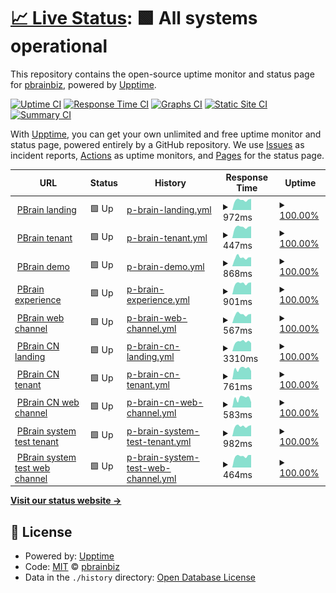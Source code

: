# [📈 Live Status](https://pbrainbiz.github.io/upptime): <!--live status--> **🟩 All systems operational**

This repository contains the open-source uptime monitor and status page for [pbrainbiz](https://pbrainbiz.github.io/upptime), powered by [Upptime](https://github.com/upptime/upptime).

[![Uptime CI](https://github.com/pbrainbiz/upptime/workflows/Uptime%20CI/badge.svg)](https://github.com/pbrainbiz/upptime/actions?query=workflow%3A%22Uptime+CI%22)
[![Response Time CI](https://github.com/pbrainbiz/upptime/workflows/Response%20Time%20CI/badge.svg)](https://github.com/pbrainbiz/upptime/actions?query=workflow%3A%22Response+Time+CI%22)
[![Graphs CI](https://github.com/pbrainbiz/upptime/workflows/Graphs%20CI/badge.svg)](https://github.com/pbrainbiz/upptime/actions?query=workflow%3A%22Graphs+CI%22)
[![Static Site CI](https://github.com/pbrainbiz/upptime/workflows/Static%20Site%20CI/badge.svg)](https://github.com/pbrainbiz/upptime/actions?query=workflow%3A%22Static+Site+CI%22)
[![Summary CI](https://github.com/pbrainbiz/upptime/workflows/Summary%20CI/badge.svg)](https://github.com/pbrainbiz/upptime/actions?query=workflow%3A%22Summary+CI%22)

With [Upptime](https://upptime.js.org), you can get your own unlimited and free uptime monitor and status page, powered entirely by a GitHub repository. We use [Issues](https://github.com/pbrainbiz/upptime/issues) as incident reports, [Actions](https://github.com/pbrainbiz/upptime/actions) as uptime monitors, and [Pages](https://pbrainbiz.github.io/upptime) for the status page.

<!--start: status pages-->
<!-- This summary is generated by Upptime (https://github.com/upptime/upptime) -->
<!-- Do not edit this manually, your changes will be overwritten -->
<!-- prettier-ignore -->
| URL | Status | History | Response Time | Uptime |
| --- | ------ | ------- | ------------- | ------ |
| <img alt="" src="https://icons.duckduckgo.com/ip3/www.pbrain.biz.ico" height="13"> [PBrain landing](https://www.pbrain.biz) | 🟩 Up | [p-brain-landing.yml](https://github.com/pbrainbiz/upptime/commits/HEAD/history/p-brain-landing.yml) | <details><summary><img alt="Response time graph" src="./graphs/p-brain-landing/response-time-week.png" height="20"> 972ms</summary><br><a href="https://pbrainbiz.github.io/upptime/history/p-brain-landing"><img alt="Response time 998" src="https://img.shields.io/endpoint?url=https%3A%2F%2Fraw.githubusercontent.com%2Fpbrainbiz%2Fupptime%2FHEAD%2Fapi%2Fp-brain-landing%2Fresponse-time.json"></a><br><a href="https://pbrainbiz.github.io/upptime/history/p-brain-landing"><img alt="24-hour response time 1025" src="https://img.shields.io/endpoint?url=https%3A%2F%2Fraw.githubusercontent.com%2Fpbrainbiz%2Fupptime%2FHEAD%2Fapi%2Fp-brain-landing%2Fresponse-time-day.json"></a><br><a href="https://pbrainbiz.github.io/upptime/history/p-brain-landing"><img alt="7-day response time 972" src="https://img.shields.io/endpoint?url=https%3A%2F%2Fraw.githubusercontent.com%2Fpbrainbiz%2Fupptime%2FHEAD%2Fapi%2Fp-brain-landing%2Fresponse-time-week.json"></a><br><a href="https://pbrainbiz.github.io/upptime/history/p-brain-landing"><img alt="30-day response time 1008" src="https://img.shields.io/endpoint?url=https%3A%2F%2Fraw.githubusercontent.com%2Fpbrainbiz%2Fupptime%2FHEAD%2Fapi%2Fp-brain-landing%2Fresponse-time-month.json"></a><br><a href="https://pbrainbiz.github.io/upptime/history/p-brain-landing"><img alt="1-year response time 992" src="https://img.shields.io/endpoint?url=https%3A%2F%2Fraw.githubusercontent.com%2Fpbrainbiz%2Fupptime%2FHEAD%2Fapi%2Fp-brain-landing%2Fresponse-time-year.json"></a></details> | <details><summary><a href="https://pbrainbiz.github.io/upptime/history/p-brain-landing">100.00%</a></summary><a href="https://pbrainbiz.github.io/upptime/history/p-brain-landing"><img alt="All-time uptime 100.00%" src="https://img.shields.io/endpoint?url=https%3A%2F%2Fraw.githubusercontent.com%2Fpbrainbiz%2Fupptime%2FHEAD%2Fapi%2Fp-brain-landing%2Fuptime.json"></a><br><a href="https://pbrainbiz.github.io/upptime/history/p-brain-landing"><img alt="24-hour uptime 100.00%" src="https://img.shields.io/endpoint?url=https%3A%2F%2Fraw.githubusercontent.com%2Fpbrainbiz%2Fupptime%2FHEAD%2Fapi%2Fp-brain-landing%2Fuptime-day.json"></a><br><a href="https://pbrainbiz.github.io/upptime/history/p-brain-landing"><img alt="7-day uptime 100.00%" src="https://img.shields.io/endpoint?url=https%3A%2F%2Fraw.githubusercontent.com%2Fpbrainbiz%2Fupptime%2FHEAD%2Fapi%2Fp-brain-landing%2Fuptime-week.json"></a><br><a href="https://pbrainbiz.github.io/upptime/history/p-brain-landing"><img alt="30-day uptime 100.00%" src="https://img.shields.io/endpoint?url=https%3A%2F%2Fraw.githubusercontent.com%2Fpbrainbiz%2Fupptime%2FHEAD%2Fapi%2Fp-brain-landing%2Fuptime-month.json"></a><br><a href="https://pbrainbiz.github.io/upptime/history/p-brain-landing"><img alt="1-year uptime 100.00%" src="https://img.shields.io/endpoint?url=https%3A%2F%2Fraw.githubusercontent.com%2Fpbrainbiz%2Fupptime%2FHEAD%2Fapi%2Fp-brain-landing%2Fuptime-year.json"></a></details>
| <img alt="" src="https://icons.duckduckgo.com/ip3/www.pbrain.biz.ico" height="13"> [PBrain tenant](https://www.pbrain.biz/pbrain) | 🟩 Up | [p-brain-tenant.yml](https://github.com/pbrainbiz/upptime/commits/HEAD/history/p-brain-tenant.yml) | <details><summary><img alt="Response time graph" src="./graphs/p-brain-tenant/response-time-week.png" height="20"> 447ms</summary><br><a href="https://pbrainbiz.github.io/upptime/history/p-brain-tenant"><img alt="Response time 478" src="https://img.shields.io/endpoint?url=https%3A%2F%2Fraw.githubusercontent.com%2Fpbrainbiz%2Fupptime%2FHEAD%2Fapi%2Fp-brain-tenant%2Fresponse-time.json"></a><br><a href="https://pbrainbiz.github.io/upptime/history/p-brain-tenant"><img alt="24-hour response time 460" src="https://img.shields.io/endpoint?url=https%3A%2F%2Fraw.githubusercontent.com%2Fpbrainbiz%2Fupptime%2FHEAD%2Fapi%2Fp-brain-tenant%2Fresponse-time-day.json"></a><br><a href="https://pbrainbiz.github.io/upptime/history/p-brain-tenant"><img alt="7-day response time 447" src="https://img.shields.io/endpoint?url=https%3A%2F%2Fraw.githubusercontent.com%2Fpbrainbiz%2Fupptime%2FHEAD%2Fapi%2Fp-brain-tenant%2Fresponse-time-week.json"></a><br><a href="https://pbrainbiz.github.io/upptime/history/p-brain-tenant"><img alt="30-day response time 444" src="https://img.shields.io/endpoint?url=https%3A%2F%2Fraw.githubusercontent.com%2Fpbrainbiz%2Fupptime%2FHEAD%2Fapi%2Fp-brain-tenant%2Fresponse-time-month.json"></a><br><a href="https://pbrainbiz.github.io/upptime/history/p-brain-tenant"><img alt="1-year response time 479" src="https://img.shields.io/endpoint?url=https%3A%2F%2Fraw.githubusercontent.com%2Fpbrainbiz%2Fupptime%2FHEAD%2Fapi%2Fp-brain-tenant%2Fresponse-time-year.json"></a></details> | <details><summary><a href="https://pbrainbiz.github.io/upptime/history/p-brain-tenant">100.00%</a></summary><a href="https://pbrainbiz.github.io/upptime/history/p-brain-tenant"><img alt="All-time uptime 99.99%" src="https://img.shields.io/endpoint?url=https%3A%2F%2Fraw.githubusercontent.com%2Fpbrainbiz%2Fupptime%2FHEAD%2Fapi%2Fp-brain-tenant%2Fuptime.json"></a><br><a href="https://pbrainbiz.github.io/upptime/history/p-brain-tenant"><img alt="24-hour uptime 100.00%" src="https://img.shields.io/endpoint?url=https%3A%2F%2Fraw.githubusercontent.com%2Fpbrainbiz%2Fupptime%2FHEAD%2Fapi%2Fp-brain-tenant%2Fuptime-day.json"></a><br><a href="https://pbrainbiz.github.io/upptime/history/p-brain-tenant"><img alt="7-day uptime 100.00%" src="https://img.shields.io/endpoint?url=https%3A%2F%2Fraw.githubusercontent.com%2Fpbrainbiz%2Fupptime%2FHEAD%2Fapi%2Fp-brain-tenant%2Fuptime-week.json"></a><br><a href="https://pbrainbiz.github.io/upptime/history/p-brain-tenant"><img alt="30-day uptime 100.00%" src="https://img.shields.io/endpoint?url=https%3A%2F%2Fraw.githubusercontent.com%2Fpbrainbiz%2Fupptime%2FHEAD%2Fapi%2Fp-brain-tenant%2Fuptime-month.json"></a><br><a href="https://pbrainbiz.github.io/upptime/history/p-brain-tenant"><img alt="1-year uptime 99.99%" src="https://img.shields.io/endpoint?url=https%3A%2F%2Fraw.githubusercontent.com%2Fpbrainbiz%2Fupptime%2FHEAD%2Fapi%2Fp-brain-tenant%2Fuptime-year.json"></a></details>
| <img alt="" src="https://icons.duckduckgo.com/ip3/demo.pbrain.biz.ico" height="13"> [PBrain demo](https://demo.pbrain.biz) | 🟩 Up | [p-brain-demo.yml](https://github.com/pbrainbiz/upptime/commits/HEAD/history/p-brain-demo.yml) | <details><summary><img alt="Response time graph" src="./graphs/p-brain-demo/response-time-week.png" height="20"> 868ms</summary><br><a href="https://pbrainbiz.github.io/upptime/history/p-brain-demo"><img alt="Response time 764" src="https://img.shields.io/endpoint?url=https%3A%2F%2Fraw.githubusercontent.com%2Fpbrainbiz%2Fupptime%2FHEAD%2Fapi%2Fp-brain-demo%2Fresponse-time.json"></a><br><a href="https://pbrainbiz.github.io/upptime/history/p-brain-demo"><img alt="24-hour response time 1026" src="https://img.shields.io/endpoint?url=https%3A%2F%2Fraw.githubusercontent.com%2Fpbrainbiz%2Fupptime%2FHEAD%2Fapi%2Fp-brain-demo%2Fresponse-time-day.json"></a><br><a href="https://pbrainbiz.github.io/upptime/history/p-brain-demo"><img alt="7-day response time 868" src="https://img.shields.io/endpoint?url=https%3A%2F%2Fraw.githubusercontent.com%2Fpbrainbiz%2Fupptime%2FHEAD%2Fapi%2Fp-brain-demo%2Fresponse-time-week.json"></a><br><a href="https://pbrainbiz.github.io/upptime/history/p-brain-demo"><img alt="30-day response time 801" src="https://img.shields.io/endpoint?url=https%3A%2F%2Fraw.githubusercontent.com%2Fpbrainbiz%2Fupptime%2FHEAD%2Fapi%2Fp-brain-demo%2Fresponse-time-month.json"></a><br><a href="https://pbrainbiz.github.io/upptime/history/p-brain-demo"><img alt="1-year response time 764" src="https://img.shields.io/endpoint?url=https%3A%2F%2Fraw.githubusercontent.com%2Fpbrainbiz%2Fupptime%2FHEAD%2Fapi%2Fp-brain-demo%2Fresponse-time-year.json"></a></details> | <details><summary><a href="https://pbrainbiz.github.io/upptime/history/p-brain-demo">100.00%</a></summary><a href="https://pbrainbiz.github.io/upptime/history/p-brain-demo"><img alt="All-time uptime 100.00%" src="https://img.shields.io/endpoint?url=https%3A%2F%2Fraw.githubusercontent.com%2Fpbrainbiz%2Fupptime%2FHEAD%2Fapi%2Fp-brain-demo%2Fuptime.json"></a><br><a href="https://pbrainbiz.github.io/upptime/history/p-brain-demo"><img alt="24-hour uptime 100.00%" src="https://img.shields.io/endpoint?url=https%3A%2F%2Fraw.githubusercontent.com%2Fpbrainbiz%2Fupptime%2FHEAD%2Fapi%2Fp-brain-demo%2Fuptime-day.json"></a><br><a href="https://pbrainbiz.github.io/upptime/history/p-brain-demo"><img alt="7-day uptime 100.00%" src="https://img.shields.io/endpoint?url=https%3A%2F%2Fraw.githubusercontent.com%2Fpbrainbiz%2Fupptime%2FHEAD%2Fapi%2Fp-brain-demo%2Fuptime-week.json"></a><br><a href="https://pbrainbiz.github.io/upptime/history/p-brain-demo"><img alt="30-day uptime 100.00%" src="https://img.shields.io/endpoint?url=https%3A%2F%2Fraw.githubusercontent.com%2Fpbrainbiz%2Fupptime%2FHEAD%2Fapi%2Fp-brain-demo%2Fuptime-month.json"></a><br><a href="https://pbrainbiz.github.io/upptime/history/p-brain-demo"><img alt="1-year uptime 100.00%" src="https://img.shields.io/endpoint?url=https%3A%2F%2Fraw.githubusercontent.com%2Fpbrainbiz%2Fupptime%2FHEAD%2Fapi%2Fp-brain-demo%2Fuptime-year.json"></a></details>
| <img alt="" src="https://icons.duckduckgo.com/ip3/experience.pbrain.biz.ico" height="13"> [PBrain experience](https://experience.pbrain.biz/panasonic/na-s106fr1bs) | 🟩 Up | [p-brain-experience.yml](https://github.com/pbrainbiz/upptime/commits/HEAD/history/p-brain-experience.yml) | <details><summary><img alt="Response time graph" src="./graphs/p-brain-experience/response-time-week.png" height="20"> 901ms</summary><br><a href="https://pbrainbiz.github.io/upptime/history/p-brain-experience"><img alt="Response time 877" src="https://img.shields.io/endpoint?url=https%3A%2F%2Fraw.githubusercontent.com%2Fpbrainbiz%2Fupptime%2FHEAD%2Fapi%2Fp-brain-experience%2Fresponse-time.json"></a><br><a href="https://pbrainbiz.github.io/upptime/history/p-brain-experience"><img alt="24-hour response time 942" src="https://img.shields.io/endpoint?url=https%3A%2F%2Fraw.githubusercontent.com%2Fpbrainbiz%2Fupptime%2FHEAD%2Fapi%2Fp-brain-experience%2Fresponse-time-day.json"></a><br><a href="https://pbrainbiz.github.io/upptime/history/p-brain-experience"><img alt="7-day response time 901" src="https://img.shields.io/endpoint?url=https%3A%2F%2Fraw.githubusercontent.com%2Fpbrainbiz%2Fupptime%2FHEAD%2Fapi%2Fp-brain-experience%2Fresponse-time-week.json"></a><br><a href="https://pbrainbiz.github.io/upptime/history/p-brain-experience"><img alt="30-day response time 895" src="https://img.shields.io/endpoint?url=https%3A%2F%2Fraw.githubusercontent.com%2Fpbrainbiz%2Fupptime%2FHEAD%2Fapi%2Fp-brain-experience%2Fresponse-time-month.json"></a><br><a href="https://pbrainbiz.github.io/upptime/history/p-brain-experience"><img alt="1-year response time 877" src="https://img.shields.io/endpoint?url=https%3A%2F%2Fraw.githubusercontent.com%2Fpbrainbiz%2Fupptime%2FHEAD%2Fapi%2Fp-brain-experience%2Fresponse-time-year.json"></a></details> | <details><summary><a href="https://pbrainbiz.github.io/upptime/history/p-brain-experience">100.00%</a></summary><a href="https://pbrainbiz.github.io/upptime/history/p-brain-experience"><img alt="All-time uptime 100.00%" src="https://img.shields.io/endpoint?url=https%3A%2F%2Fraw.githubusercontent.com%2Fpbrainbiz%2Fupptime%2FHEAD%2Fapi%2Fp-brain-experience%2Fuptime.json"></a><br><a href="https://pbrainbiz.github.io/upptime/history/p-brain-experience"><img alt="24-hour uptime 100.00%" src="https://img.shields.io/endpoint?url=https%3A%2F%2Fraw.githubusercontent.com%2Fpbrainbiz%2Fupptime%2FHEAD%2Fapi%2Fp-brain-experience%2Fuptime-day.json"></a><br><a href="https://pbrainbiz.github.io/upptime/history/p-brain-experience"><img alt="7-day uptime 100.00%" src="https://img.shields.io/endpoint?url=https%3A%2F%2Fraw.githubusercontent.com%2Fpbrainbiz%2Fupptime%2FHEAD%2Fapi%2Fp-brain-experience%2Fuptime-week.json"></a><br><a href="https://pbrainbiz.github.io/upptime/history/p-brain-experience"><img alt="30-day uptime 100.00%" src="https://img.shields.io/endpoint?url=https%3A%2F%2Fraw.githubusercontent.com%2Fpbrainbiz%2Fupptime%2FHEAD%2Fapi%2Fp-brain-experience%2Fuptime-month.json"></a><br><a href="https://pbrainbiz.github.io/upptime/history/p-brain-experience"><img alt="1-year uptime 100.00%" src="https://img.shields.io/endpoint?url=https%3A%2F%2Fraw.githubusercontent.com%2Fpbrainbiz%2Fupptime%2FHEAD%2Fapi%2Fp-brain-experience%2Fuptime-year.json"></a></details>
| <img alt="" src="https://icons.duckduckgo.com/ip3/www.pbrain.biz.ico" height="13"> [PBrain web channel](https://www.pbrain.biz/chatbot/channelweb?id=52-107&index=0) | 🟩 Up | [p-brain-web-channel.yml](https://github.com/pbrainbiz/upptime/commits/HEAD/history/p-brain-web-channel.yml) | <details><summary><img alt="Response time graph" src="./graphs/p-brain-web-channel/response-time-week.png" height="20"> 567ms</summary><br><a href="https://pbrainbiz.github.io/upptime/history/p-brain-web-channel"><img alt="Response time 546" src="https://img.shields.io/endpoint?url=https%3A%2F%2Fraw.githubusercontent.com%2Fpbrainbiz%2Fupptime%2FHEAD%2Fapi%2Fp-brain-web-channel%2Fresponse-time.json"></a><br><a href="https://pbrainbiz.github.io/upptime/history/p-brain-web-channel"><img alt="24-hour response time 574" src="https://img.shields.io/endpoint?url=https%3A%2F%2Fraw.githubusercontent.com%2Fpbrainbiz%2Fupptime%2FHEAD%2Fapi%2Fp-brain-web-channel%2Fresponse-time-day.json"></a><br><a href="https://pbrainbiz.github.io/upptime/history/p-brain-web-channel"><img alt="7-day response time 567" src="https://img.shields.io/endpoint?url=https%3A%2F%2Fraw.githubusercontent.com%2Fpbrainbiz%2Fupptime%2FHEAD%2Fapi%2Fp-brain-web-channel%2Fresponse-time-week.json"></a><br><a href="https://pbrainbiz.github.io/upptime/history/p-brain-web-channel"><img alt="30-day response time 550" src="https://img.shields.io/endpoint?url=https%3A%2F%2Fraw.githubusercontent.com%2Fpbrainbiz%2Fupptime%2FHEAD%2Fapi%2Fp-brain-web-channel%2Fresponse-time-month.json"></a><br><a href="https://pbrainbiz.github.io/upptime/history/p-brain-web-channel"><img alt="1-year response time 546" src="https://img.shields.io/endpoint?url=https%3A%2F%2Fraw.githubusercontent.com%2Fpbrainbiz%2Fupptime%2FHEAD%2Fapi%2Fp-brain-web-channel%2Fresponse-time-year.json"></a></details> | <details><summary><a href="https://pbrainbiz.github.io/upptime/history/p-brain-web-channel">100.00%</a></summary><a href="https://pbrainbiz.github.io/upptime/history/p-brain-web-channel"><img alt="All-time uptime 99.99%" src="https://img.shields.io/endpoint?url=https%3A%2F%2Fraw.githubusercontent.com%2Fpbrainbiz%2Fupptime%2FHEAD%2Fapi%2Fp-brain-web-channel%2Fuptime.json"></a><br><a href="https://pbrainbiz.github.io/upptime/history/p-brain-web-channel"><img alt="24-hour uptime 100.00%" src="https://img.shields.io/endpoint?url=https%3A%2F%2Fraw.githubusercontent.com%2Fpbrainbiz%2Fupptime%2FHEAD%2Fapi%2Fp-brain-web-channel%2Fuptime-day.json"></a><br><a href="https://pbrainbiz.github.io/upptime/history/p-brain-web-channel"><img alt="7-day uptime 100.00%" src="https://img.shields.io/endpoint?url=https%3A%2F%2Fraw.githubusercontent.com%2Fpbrainbiz%2Fupptime%2FHEAD%2Fapi%2Fp-brain-web-channel%2Fuptime-week.json"></a><br><a href="https://pbrainbiz.github.io/upptime/history/p-brain-web-channel"><img alt="30-day uptime 100.00%" src="https://img.shields.io/endpoint?url=https%3A%2F%2Fraw.githubusercontent.com%2Fpbrainbiz%2Fupptime%2FHEAD%2Fapi%2Fp-brain-web-channel%2Fuptime-month.json"></a><br><a href="https://pbrainbiz.github.io/upptime/history/p-brain-web-channel"><img alt="1-year uptime 99.99%" src="https://img.shields.io/endpoint?url=https%3A%2F%2Fraw.githubusercontent.com%2Fpbrainbiz%2Fupptime%2FHEAD%2Fapi%2Fp-brain-web-channel%2Fuptime-year.json"></a></details>
| <img alt="" src="https://icons.duckduckgo.com/ip3/www.pbraindemo.cn.ico" height="13"> [PBrain CN landing](https://www.pbraindemo.cn) | 🟩 Up | [p-brain-cn-landing.yml](https://github.com/pbrainbiz/upptime/commits/HEAD/history/p-brain-cn-landing.yml) | <details><summary><img alt="Response time graph" src="./graphs/p-brain-cn-landing/response-time-week.png" height="20"> 3310ms</summary><br><a href="https://pbrainbiz.github.io/upptime/history/p-brain-cn-landing"><img alt="Response time 3116" src="https://img.shields.io/endpoint?url=https%3A%2F%2Fraw.githubusercontent.com%2Fpbrainbiz%2Fupptime%2FHEAD%2Fapi%2Fp-brain-cn-landing%2Fresponse-time.json"></a><br><a href="https://pbrainbiz.github.io/upptime/history/p-brain-cn-landing"><img alt="24-hour response time 4707" src="https://img.shields.io/endpoint?url=https%3A%2F%2Fraw.githubusercontent.com%2Fpbrainbiz%2Fupptime%2FHEAD%2Fapi%2Fp-brain-cn-landing%2Fresponse-time-day.json"></a><br><a href="https://pbrainbiz.github.io/upptime/history/p-brain-cn-landing"><img alt="7-day response time 3310" src="https://img.shields.io/endpoint?url=https%3A%2F%2Fraw.githubusercontent.com%2Fpbrainbiz%2Fupptime%2FHEAD%2Fapi%2Fp-brain-cn-landing%2Fresponse-time-week.json"></a><br><a href="https://pbrainbiz.github.io/upptime/history/p-brain-cn-landing"><img alt="30-day response time 3626" src="https://img.shields.io/endpoint?url=https%3A%2F%2Fraw.githubusercontent.com%2Fpbrainbiz%2Fupptime%2FHEAD%2Fapi%2Fp-brain-cn-landing%2Fresponse-time-month.json"></a><br><a href="https://pbrainbiz.github.io/upptime/history/p-brain-cn-landing"><img alt="1-year response time 3150" src="https://img.shields.io/endpoint?url=https%3A%2F%2Fraw.githubusercontent.com%2Fpbrainbiz%2Fupptime%2FHEAD%2Fapi%2Fp-brain-cn-landing%2Fresponse-time-year.json"></a></details> | <details><summary><a href="https://pbrainbiz.github.io/upptime/history/p-brain-cn-landing">100.00%</a></summary><a href="https://pbrainbiz.github.io/upptime/history/p-brain-cn-landing"><img alt="All-time uptime 99.98%" src="https://img.shields.io/endpoint?url=https%3A%2F%2Fraw.githubusercontent.com%2Fpbrainbiz%2Fupptime%2FHEAD%2Fapi%2Fp-brain-cn-landing%2Fuptime.json"></a><br><a href="https://pbrainbiz.github.io/upptime/history/p-brain-cn-landing"><img alt="24-hour uptime 100.00%" src="https://img.shields.io/endpoint?url=https%3A%2F%2Fraw.githubusercontent.com%2Fpbrainbiz%2Fupptime%2FHEAD%2Fapi%2Fp-brain-cn-landing%2Fuptime-day.json"></a><br><a href="https://pbrainbiz.github.io/upptime/history/p-brain-cn-landing"><img alt="7-day uptime 100.00%" src="https://img.shields.io/endpoint?url=https%3A%2F%2Fraw.githubusercontent.com%2Fpbrainbiz%2Fupptime%2FHEAD%2Fapi%2Fp-brain-cn-landing%2Fuptime-week.json"></a><br><a href="https://pbrainbiz.github.io/upptime/history/p-brain-cn-landing"><img alt="30-day uptime 100.00%" src="https://img.shields.io/endpoint?url=https%3A%2F%2Fraw.githubusercontent.com%2Fpbrainbiz%2Fupptime%2FHEAD%2Fapi%2Fp-brain-cn-landing%2Fuptime-month.json"></a><br><a href="https://pbrainbiz.github.io/upptime/history/p-brain-cn-landing"><img alt="1-year uptime 99.98%" src="https://img.shields.io/endpoint?url=https%3A%2F%2Fraw.githubusercontent.com%2Fpbrainbiz%2Fupptime%2FHEAD%2Fapi%2Fp-brain-cn-landing%2Fuptime-year.json"></a></details>
| <img alt="" src="https://icons.duckduckgo.com/ip3/www.pbraindemo.cn.ico" height="13"> [PBrain CN tenant](https://www.pbraindemo.cn/xiaomi-airpurifier) | 🟩 Up | [p-brain-cn-tenant.yml](https://github.com/pbrainbiz/upptime/commits/HEAD/history/p-brain-cn-tenant.yml) | <details><summary><img alt="Response time graph" src="./graphs/p-brain-cn-tenant/response-time-week.png" height="20"> 761ms</summary><br><a href="https://pbrainbiz.github.io/upptime/history/p-brain-cn-tenant"><img alt="Response time 832" src="https://img.shields.io/endpoint?url=https%3A%2F%2Fraw.githubusercontent.com%2Fpbrainbiz%2Fupptime%2FHEAD%2Fapi%2Fp-brain-cn-tenant%2Fresponse-time.json"></a><br><a href="https://pbrainbiz.github.io/upptime/history/p-brain-cn-tenant"><img alt="24-hour response time 827" src="https://img.shields.io/endpoint?url=https%3A%2F%2Fraw.githubusercontent.com%2Fpbrainbiz%2Fupptime%2FHEAD%2Fapi%2Fp-brain-cn-tenant%2Fresponse-time-day.json"></a><br><a href="https://pbrainbiz.github.io/upptime/history/p-brain-cn-tenant"><img alt="7-day response time 761" src="https://img.shields.io/endpoint?url=https%3A%2F%2Fraw.githubusercontent.com%2Fpbrainbiz%2Fupptime%2FHEAD%2Fapi%2Fp-brain-cn-tenant%2Fresponse-time-week.json"></a><br><a href="https://pbrainbiz.github.io/upptime/history/p-brain-cn-tenant"><img alt="30-day response time 768" src="https://img.shields.io/endpoint?url=https%3A%2F%2Fraw.githubusercontent.com%2Fpbrainbiz%2Fupptime%2FHEAD%2Fapi%2Fp-brain-cn-tenant%2Fresponse-time-month.json"></a><br><a href="https://pbrainbiz.github.io/upptime/history/p-brain-cn-tenant"><img alt="1-year response time 881" src="https://img.shields.io/endpoint?url=https%3A%2F%2Fraw.githubusercontent.com%2Fpbrainbiz%2Fupptime%2FHEAD%2Fapi%2Fp-brain-cn-tenant%2Fresponse-time-year.json"></a></details> | <details><summary><a href="https://pbrainbiz.github.io/upptime/history/p-brain-cn-tenant">100.00%</a></summary><a href="https://pbrainbiz.github.io/upptime/history/p-brain-cn-tenant"><img alt="All-time uptime 99.98%" src="https://img.shields.io/endpoint?url=https%3A%2F%2Fraw.githubusercontent.com%2Fpbrainbiz%2Fupptime%2FHEAD%2Fapi%2Fp-brain-cn-tenant%2Fuptime.json"></a><br><a href="https://pbrainbiz.github.io/upptime/history/p-brain-cn-tenant"><img alt="24-hour uptime 100.00%" src="https://img.shields.io/endpoint?url=https%3A%2F%2Fraw.githubusercontent.com%2Fpbrainbiz%2Fupptime%2FHEAD%2Fapi%2Fp-brain-cn-tenant%2Fuptime-day.json"></a><br><a href="https://pbrainbiz.github.io/upptime/history/p-brain-cn-tenant"><img alt="7-day uptime 100.00%" src="https://img.shields.io/endpoint?url=https%3A%2F%2Fraw.githubusercontent.com%2Fpbrainbiz%2Fupptime%2FHEAD%2Fapi%2Fp-brain-cn-tenant%2Fuptime-week.json"></a><br><a href="https://pbrainbiz.github.io/upptime/history/p-brain-cn-tenant"><img alt="30-day uptime 100.00%" src="https://img.shields.io/endpoint?url=https%3A%2F%2Fraw.githubusercontent.com%2Fpbrainbiz%2Fupptime%2FHEAD%2Fapi%2Fp-brain-cn-tenant%2Fuptime-month.json"></a><br><a href="https://pbrainbiz.github.io/upptime/history/p-brain-cn-tenant"><img alt="1-year uptime 99.97%" src="https://img.shields.io/endpoint?url=https%3A%2F%2Fraw.githubusercontent.com%2Fpbrainbiz%2Fupptime%2FHEAD%2Fapi%2Fp-brain-cn-tenant%2Fuptime-year.json"></a></details>
| <img alt="" src="https://icons.duckduckgo.com/ip3/www.pbraindemo.cn.ico" height="13"> [PBrain CN web channel](https://www.pbraindemo.cn/chatbot/channelweb?id=4-68&index=1) | 🟩 Up | [p-brain-cn-web-channel.yml](https://github.com/pbrainbiz/upptime/commits/HEAD/history/p-brain-cn-web-channel.yml) | <details><summary><img alt="Response time graph" src="./graphs/p-brain-cn-web-channel/response-time-week.png" height="20"> 583ms</summary><br><a href="https://pbrainbiz.github.io/upptime/history/p-brain-cn-web-channel"><img alt="Response time 651" src="https://img.shields.io/endpoint?url=https%3A%2F%2Fraw.githubusercontent.com%2Fpbrainbiz%2Fupptime%2FHEAD%2Fapi%2Fp-brain-cn-web-channel%2Fresponse-time.json"></a><br><a href="https://pbrainbiz.github.io/upptime/history/p-brain-cn-web-channel"><img alt="24-hour response time 675" src="https://img.shields.io/endpoint?url=https%3A%2F%2Fraw.githubusercontent.com%2Fpbrainbiz%2Fupptime%2FHEAD%2Fapi%2Fp-brain-cn-web-channel%2Fresponse-time-day.json"></a><br><a href="https://pbrainbiz.github.io/upptime/history/p-brain-cn-web-channel"><img alt="7-day response time 583" src="https://img.shields.io/endpoint?url=https%3A%2F%2Fraw.githubusercontent.com%2Fpbrainbiz%2Fupptime%2FHEAD%2Fapi%2Fp-brain-cn-web-channel%2Fresponse-time-week.json"></a><br><a href="https://pbrainbiz.github.io/upptime/history/p-brain-cn-web-channel"><img alt="30-day response time 599" src="https://img.shields.io/endpoint?url=https%3A%2F%2Fraw.githubusercontent.com%2Fpbrainbiz%2Fupptime%2FHEAD%2Fapi%2Fp-brain-cn-web-channel%2Fresponse-time-month.json"></a><br><a href="https://pbrainbiz.github.io/upptime/history/p-brain-cn-web-channel"><img alt="1-year response time 658" src="https://img.shields.io/endpoint?url=https%3A%2F%2Fraw.githubusercontent.com%2Fpbrainbiz%2Fupptime%2FHEAD%2Fapi%2Fp-brain-cn-web-channel%2Fresponse-time-year.json"></a></details> | <details><summary><a href="https://pbrainbiz.github.io/upptime/history/p-brain-cn-web-channel">100.00%</a></summary><a href="https://pbrainbiz.github.io/upptime/history/p-brain-cn-web-channel"><img alt="All-time uptime 99.96%" src="https://img.shields.io/endpoint?url=https%3A%2F%2Fraw.githubusercontent.com%2Fpbrainbiz%2Fupptime%2FHEAD%2Fapi%2Fp-brain-cn-web-channel%2Fuptime.json"></a><br><a href="https://pbrainbiz.github.io/upptime/history/p-brain-cn-web-channel"><img alt="24-hour uptime 100.00%" src="https://img.shields.io/endpoint?url=https%3A%2F%2Fraw.githubusercontent.com%2Fpbrainbiz%2Fupptime%2FHEAD%2Fapi%2Fp-brain-cn-web-channel%2Fuptime-day.json"></a><br><a href="https://pbrainbiz.github.io/upptime/history/p-brain-cn-web-channel"><img alt="7-day uptime 100.00%" src="https://img.shields.io/endpoint?url=https%3A%2F%2Fraw.githubusercontent.com%2Fpbrainbiz%2Fupptime%2FHEAD%2Fapi%2Fp-brain-cn-web-channel%2Fuptime-week.json"></a><br><a href="https://pbrainbiz.github.io/upptime/history/p-brain-cn-web-channel"><img alt="30-day uptime 100.00%" src="https://img.shields.io/endpoint?url=https%3A%2F%2Fraw.githubusercontent.com%2Fpbrainbiz%2Fupptime%2FHEAD%2Fapi%2Fp-brain-cn-web-channel%2Fuptime-month.json"></a><br><a href="https://pbrainbiz.github.io/upptime/history/p-brain-cn-web-channel"><img alt="1-year uptime 99.96%" src="https://img.shields.io/endpoint?url=https%3A%2F%2Fraw.githubusercontent.com%2Fpbrainbiz%2Fupptime%2FHEAD%2Fapi%2Fp-brain-cn-web-channel%2Fuptime-year.json"></a></details>
| <img alt="" src="https://icons.duckduckgo.com/ip3/www.pbrain.appahoo.com.ico" height="13"> [PBrain system test tenant](https://www.pbrain.appahoo.com/pbrain) | 🟩 Up | [p-brain-system-test-tenant.yml](https://github.com/pbrainbiz/upptime/commits/HEAD/history/p-brain-system-test-tenant.yml) | <details><summary><img alt="Response time graph" src="./graphs/p-brain-system-test-tenant/response-time-week.png" height="20"> 982ms</summary><br><a href="https://pbrainbiz.github.io/upptime/history/p-brain-system-test-tenant"><img alt="Response time 1122" src="https://img.shields.io/endpoint?url=https%3A%2F%2Fraw.githubusercontent.com%2Fpbrainbiz%2Fupptime%2FHEAD%2Fapi%2Fp-brain-system-test-tenant%2Fresponse-time.json"></a><br><a href="https://pbrainbiz.github.io/upptime/history/p-brain-system-test-tenant"><img alt="24-hour response time 1041" src="https://img.shields.io/endpoint?url=https%3A%2F%2Fraw.githubusercontent.com%2Fpbrainbiz%2Fupptime%2FHEAD%2Fapi%2Fp-brain-system-test-tenant%2Fresponse-time-day.json"></a><br><a href="https://pbrainbiz.github.io/upptime/history/p-brain-system-test-tenant"><img alt="7-day response time 982" src="https://img.shields.io/endpoint?url=https%3A%2F%2Fraw.githubusercontent.com%2Fpbrainbiz%2Fupptime%2FHEAD%2Fapi%2Fp-brain-system-test-tenant%2Fresponse-time-week.json"></a><br><a href="https://pbrainbiz.github.io/upptime/history/p-brain-system-test-tenant"><img alt="30-day response time 1267" src="https://img.shields.io/endpoint?url=https%3A%2F%2Fraw.githubusercontent.com%2Fpbrainbiz%2Fupptime%2FHEAD%2Fapi%2Fp-brain-system-test-tenant%2Fresponse-time-month.json"></a><br><a href="https://pbrainbiz.github.io/upptime/history/p-brain-system-test-tenant"><img alt="1-year response time 1124" src="https://img.shields.io/endpoint?url=https%3A%2F%2Fraw.githubusercontent.com%2Fpbrainbiz%2Fupptime%2FHEAD%2Fapi%2Fp-brain-system-test-tenant%2Fresponse-time-year.json"></a></details> | <details><summary><a href="https://pbrainbiz.github.io/upptime/history/p-brain-system-test-tenant">100.00%</a></summary><a href="https://pbrainbiz.github.io/upptime/history/p-brain-system-test-tenant"><img alt="All-time uptime 99.99%" src="https://img.shields.io/endpoint?url=https%3A%2F%2Fraw.githubusercontent.com%2Fpbrainbiz%2Fupptime%2FHEAD%2Fapi%2Fp-brain-system-test-tenant%2Fuptime.json"></a><br><a href="https://pbrainbiz.github.io/upptime/history/p-brain-system-test-tenant"><img alt="24-hour uptime 100.00%" src="https://img.shields.io/endpoint?url=https%3A%2F%2Fraw.githubusercontent.com%2Fpbrainbiz%2Fupptime%2FHEAD%2Fapi%2Fp-brain-system-test-tenant%2Fuptime-day.json"></a><br><a href="https://pbrainbiz.github.io/upptime/history/p-brain-system-test-tenant"><img alt="7-day uptime 100.00%" src="https://img.shields.io/endpoint?url=https%3A%2F%2Fraw.githubusercontent.com%2Fpbrainbiz%2Fupptime%2FHEAD%2Fapi%2Fp-brain-system-test-tenant%2Fuptime-week.json"></a><br><a href="https://pbrainbiz.github.io/upptime/history/p-brain-system-test-tenant"><img alt="30-day uptime 100.00%" src="https://img.shields.io/endpoint?url=https%3A%2F%2Fraw.githubusercontent.com%2Fpbrainbiz%2Fupptime%2FHEAD%2Fapi%2Fp-brain-system-test-tenant%2Fuptime-month.json"></a><br><a href="https://pbrainbiz.github.io/upptime/history/p-brain-system-test-tenant"><img alt="1-year uptime 100.00%" src="https://img.shields.io/endpoint?url=https%3A%2F%2Fraw.githubusercontent.com%2Fpbrainbiz%2Fupptime%2FHEAD%2Fapi%2Fp-brain-system-test-tenant%2Fuptime-year.json"></a></details>
| <img alt="" src="https://icons.duckduckgo.com/ip3/www.pbrain.appahoo.com.ico" height="13"> [PBrain system test web channel](https://www.pbrain.appahoo.com/chatbot/channelweb?id=1-10&index=0) | 🟩 Up | [p-brain-system-test-web-channel.yml](https://github.com/pbrainbiz/upptime/commits/HEAD/history/p-brain-system-test-web-channel.yml) | <details><summary><img alt="Response time graph" src="./graphs/p-brain-system-test-web-channel/response-time-week.png" height="20"> 464ms</summary><br><a href="https://pbrainbiz.github.io/upptime/history/p-brain-system-test-web-channel"><img alt="Response time 549" src="https://img.shields.io/endpoint?url=https%3A%2F%2Fraw.githubusercontent.com%2Fpbrainbiz%2Fupptime%2FHEAD%2Fapi%2Fp-brain-system-test-web-channel%2Fresponse-time.json"></a><br><a href="https://pbrainbiz.github.io/upptime/history/p-brain-system-test-web-channel"><img alt="24-hour response time 487" src="https://img.shields.io/endpoint?url=https%3A%2F%2Fraw.githubusercontent.com%2Fpbrainbiz%2Fupptime%2FHEAD%2Fapi%2Fp-brain-system-test-web-channel%2Fresponse-time-day.json"></a><br><a href="https://pbrainbiz.github.io/upptime/history/p-brain-system-test-web-channel"><img alt="7-day response time 464" src="https://img.shields.io/endpoint?url=https%3A%2F%2Fraw.githubusercontent.com%2Fpbrainbiz%2Fupptime%2FHEAD%2Fapi%2Fp-brain-system-test-web-channel%2Fresponse-time-week.json"></a><br><a href="https://pbrainbiz.github.io/upptime/history/p-brain-system-test-web-channel"><img alt="30-day response time 719" src="https://img.shields.io/endpoint?url=https%3A%2F%2Fraw.githubusercontent.com%2Fpbrainbiz%2Fupptime%2FHEAD%2Fapi%2Fp-brain-system-test-web-channel%2Fresponse-time-month.json"></a><br><a href="https://pbrainbiz.github.io/upptime/history/p-brain-system-test-web-channel"><img alt="1-year response time 553" src="https://img.shields.io/endpoint?url=https%3A%2F%2Fraw.githubusercontent.com%2Fpbrainbiz%2Fupptime%2FHEAD%2Fapi%2Fp-brain-system-test-web-channel%2Fresponse-time-year.json"></a></details> | <details><summary><a href="https://pbrainbiz.github.io/upptime/history/p-brain-system-test-web-channel">100.00%</a></summary><a href="https://pbrainbiz.github.io/upptime/history/p-brain-system-test-web-channel"><img alt="All-time uptime 99.99%" src="https://img.shields.io/endpoint?url=https%3A%2F%2Fraw.githubusercontent.com%2Fpbrainbiz%2Fupptime%2FHEAD%2Fapi%2Fp-brain-system-test-web-channel%2Fuptime.json"></a><br><a href="https://pbrainbiz.github.io/upptime/history/p-brain-system-test-web-channel"><img alt="24-hour uptime 100.00%" src="https://img.shields.io/endpoint?url=https%3A%2F%2Fraw.githubusercontent.com%2Fpbrainbiz%2Fupptime%2FHEAD%2Fapi%2Fp-brain-system-test-web-channel%2Fuptime-day.json"></a><br><a href="https://pbrainbiz.github.io/upptime/history/p-brain-system-test-web-channel"><img alt="7-day uptime 100.00%" src="https://img.shields.io/endpoint?url=https%3A%2F%2Fraw.githubusercontent.com%2Fpbrainbiz%2Fupptime%2FHEAD%2Fapi%2Fp-brain-system-test-web-channel%2Fuptime-week.json"></a><br><a href="https://pbrainbiz.github.io/upptime/history/p-brain-system-test-web-channel"><img alt="30-day uptime 100.00%" src="https://img.shields.io/endpoint?url=https%3A%2F%2Fraw.githubusercontent.com%2Fpbrainbiz%2Fupptime%2FHEAD%2Fapi%2Fp-brain-system-test-web-channel%2Fuptime-month.json"></a><br><a href="https://pbrainbiz.github.io/upptime/history/p-brain-system-test-web-channel"><img alt="1-year uptime 100.00%" src="https://img.shields.io/endpoint?url=https%3A%2F%2Fraw.githubusercontent.com%2Fpbrainbiz%2Fupptime%2FHEAD%2Fapi%2Fp-brain-system-test-web-channel%2Fuptime-year.json"></a></details>

<!--end: status pages-->

[**Visit our status website →**](https://pbrainbiz.github.io/upptime)

## 📄 License

- Powered by: [Upptime](https://github.com/upptime/upptime)
- Code: [MIT](./LICENSE) © [pbrainbiz](https://pbrainbiz.github.io/upptime)
- Data in the `./history` directory: [Open Database License](https://opendatacommons.org/licenses/odbl/1-0/)
